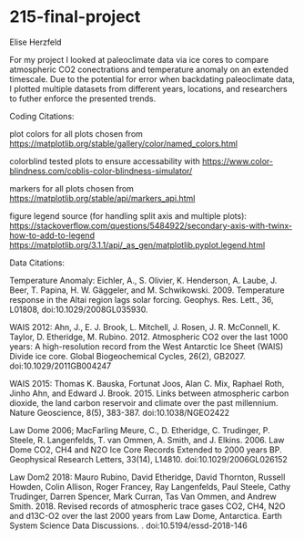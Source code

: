 # 215-final-project
Elise Herzfeld

For my project I looked at paleoclimate data via ice cores to compare atmospheric CO2 conectrations and temperature anomaly on an extended timescale. Due to the potential for error when backdating paleoclimate data, I plotted multiple datasets from different years, locations, and researchers to futher enforce the presented trends.


Coding Citations:

plot colors for all plots chosen from https://matplotlib.org/stable/gallery/color/named_colors.html

colorblind tested plots to ensure accessability with https://www.color-blindness.com/coblis-color-blindness-simulator/

markers for all plots chosen from https://matplotlib.org/stable/api/markers_api.html

figure legend source (for handling split axis and multiple plots):
https://stackoverflow.com/questions/5484922/secondary-axis-with-twinx-how-to-add-to-legend
https://matplotlib.org/3.1.1/api/_as_gen/matplotlib.pyplot.legend.html



Data Citations:

Temperature Anomaly:
Eichler, A., S. Olivier, K. Henderson, A. Laube, J. Beer, T. Papina, H. W. Gäggeler, and M. Schwikowski. 2009. Temperature response in the Altai region lags solar forcing. Geophys. Res. Lett., 36, L01808, doi:10.1029/2008GL035930.

WAIS 2012:
Ahn, J., E. J. Brook, L. Mitchell, J. Rosen, J. R. McConnell, K. Taylor, D. Etheridge, M. Rubino. 2012. Atmospheric CO2 over the last 1000 years: A high-resolution record from the West Antarctic Ice Sheet (WAIS) Divide ice core. Global Biogeochemical Cycles, 26(2), GB2027. doi:10.1029/2011GB004247

WAIS 2015:
Thomas K. Bauska, Fortunat Joos, Alan C. Mix, Raphael Roth, Jinho Ahn, and Edward J. Brook. 2015. Links between atmospheric carbon dioxide, the land carbon reservoir and climate over the past millennium. Nature Geoscience, 8(5), 383-387. doi:10.1038/NGEO2422

Law Dome 2006;
MacFarling Meure, C., D. Etheridge, C. Trudinger, P. Steele, R. Langenfelds, T. van Ommen, A. Smith, and J. Elkins. 2006. Law Dome CO2, CH4 and N2O Ice Core Records Extended to 2000 years BP. Geophysical Research Letters, 33(14), L14810. doi:10.1029/2006GL026152

Law Dom2 2018: 
Mauro Rubino, David Etheridge, David Thornton, Russell Howden, Colin Allison, Roger Francey, Ray Langenfelds, Paul Steele, Cathy Trudinger, Darren Spencer, Mark Curran, Tas Van Ommen, and Andrew Smith. 2018. Revised records of atmospheric trace gases CO2, CH4, N2O and d13C-O2 over the last 2000 years from Law Dome, Antarctica. Earth System Science Data Discussions. . doi:10.5194/essd-2018-146